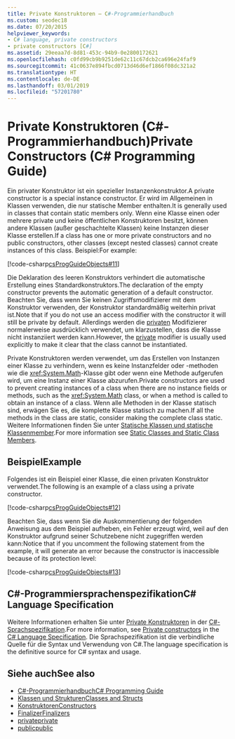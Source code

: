 ```yaml
---
title: Private Konstruktoren – C#-Programmierhandbuch
ms.custom: seodec18
ms.date: 07/20/2015
helpviewer_keywords:
- C# language, private constructors
- private constructors [C#]
ms.assetid: 29eeaa7d-8d81-453c-94b9-0e2800172621
ms.openlocfilehash: c0fd99cb9b9251de62c11c67dcb2ca696e24faf9
ms.sourcegitcommit: 41c0637e894fbcd0713d46d6ef1866f08dc321a2
ms.translationtype: HT
ms.contentlocale: de-DE
ms.lasthandoff: 03/01/2019
ms.locfileid: "57201780"
---
```

# <a name="private-constructors-c-programming-guide"></a><span data-ttu-id="113c8-102">Private Konstruktoren (C#-Programmierhandbuch)</span><span class="sxs-lookup"><span data-stu-id="113c8-102">Private Constructors (C# Programming Guide)</span></span>
<span data-ttu-id="113c8-103">Ein privater Konstruktor ist ein spezieller Instanzenkonstruktor.</span><span class="sxs-lookup"><span data-stu-id="113c8-103">A private constructor is a special instance constructor.</span></span> <span data-ttu-id="113c8-104">Er wird im Allgemeinen in Klassen verwenden, die nur statische Member enthalten.</span><span class="sxs-lookup"><span data-stu-id="113c8-104">It is generally used in classes that contain static members only.</span></span> <span data-ttu-id="113c8-105">Wenn eine Klasse einen oder mehrere private und keine öffentlichen Konstruktoren besitzt, können andere Klassen (außer geschachtelte Klassen) keine Instanzen dieser Klasse erstellen.</span><span class="sxs-lookup"><span data-stu-id="113c8-105">If a class has one or more private constructors and no public constructors, other classes (except nested classes) cannot create instances of this class.</span></span> <span data-ttu-id="113c8-106">Beispiel:</span><span class="sxs-lookup"><span data-stu-id="113c8-106">For example:</span></span>  
  
 [!code-csharp[csProgGuideObjects#11](~/samples/snippets/csharp/VS_Snippets_VBCSharp/csProgGuideObjects/CS/Objects.cs#11)]  
  
 <span data-ttu-id="113c8-107">Die Deklaration des leeren Konstruktors verhindert die automatische Erstellung eines Standardkonstruktors.</span><span class="sxs-lookup"><span data-stu-id="113c8-107">The declaration of the empty constructor prevents the automatic generation of a default constructor.</span></span> <span data-ttu-id="113c8-108">Beachten Sie, dass wenn Sie keinen Zugriffsmodifizierer mit dem Konstruktor verwenden, der Konstruktor standardmäßig weiterhin privat ist.</span><span class="sxs-lookup"><span data-stu-id="113c8-108">Note that if you do not use an access modifier with the constructor it will still be private by default.</span></span> <span data-ttu-id="113c8-109">Allerdings werden die [privaten](../../../csharp/language-reference/keywords/private.md) Modifizierer normalerweise ausdrücklich verwendet, um klarzustellen, dass die Klasse nicht instanziiert werden kann.</span><span class="sxs-lookup"><span data-stu-id="113c8-109">However, the [private](../../../csharp/language-reference/keywords/private.md) modifier is usually used explicitly to make it clear that the class cannot be instantiated.</span></span>  
  
 <span data-ttu-id="113c8-110">Private Konstruktoren werden verwendet, um das Erstellen von Instanzen einer Klasse zu verhindern, wenn es keine Instanzfelder oder -methoden wie die <xref:System.Math>-Klasse gibt oder wenn eine Methode aufgerufen wird, um eine Instanz einer Klasse abzurufen.</span><span class="sxs-lookup"><span data-stu-id="113c8-110">Private constructors are used to prevent creating instances of a class when there are no instance fields or methods, such as the <xref:System.Math> class, or when a method is called to obtain an instance of a class.</span></span> <span data-ttu-id="113c8-111">Wenn alle Methoden in der Klasse statisch sind, erwägen Sie es, die komplette Klasse statisch zu machen.</span><span class="sxs-lookup"><span data-stu-id="113c8-111">If all the methods in the class are static, consider making the complete class static.</span></span> <span data-ttu-id="113c8-112">Weitere Informationen finden Sie unter [Statische Klassen und statische Klassenmember](../../../csharp/programming-guide/classes-and-structs/static-classes-and-static-class-members.md).</span><span class="sxs-lookup"><span data-stu-id="113c8-112">For more information see [Static Classes and Static Class Members](../../../csharp/programming-guide/classes-and-structs/static-classes-and-static-class-members.md).</span></span>  
  
## <a name="example"></a><span data-ttu-id="113c8-113">Beispiel</span><span class="sxs-lookup"><span data-stu-id="113c8-113">Example</span></span>  
 <span data-ttu-id="113c8-114">Folgendes ist ein Beispiel einer Klasse, die einen privaten Konstruktor verwendet.</span><span class="sxs-lookup"><span data-stu-id="113c8-114">The following is an example of a class using a private constructor.</span></span>  
  
 [!code-csharp[csProgGuideObjects#12](~/samples/snippets/csharp/VS_Snippets_VBCSharp/csProgGuideObjects/CS/Objects.cs#12)]  
  
 <span data-ttu-id="113c8-115">Beachten Sie, dass wenn Sie die Auskommentierung der folgenden Anweisung aus dem Beispiel aufheben, ein Fehler erzeugt wird, weil auf den Konstruktor aufgrund seiner Schutzebene nicht zugegriffen werden kann:</span><span class="sxs-lookup"><span data-stu-id="113c8-115">Notice that if you uncomment the following statement from the example, it will generate an error because the constructor is inaccessible because of its protection level:</span></span>  
  
 [!code-csharp[csProgGuideObjects#13](~/samples/snippets/csharp/VS_Snippets_VBCSharp/csProgGuideObjects/CS/Objects.cs#13)]  
  
## <a name="c-language-specification"></a><span data-ttu-id="113c8-116">C#-Programmiersprachenspezifikation</span><span class="sxs-lookup"><span data-stu-id="113c8-116">C# Language Specification</span></span>  

<span data-ttu-id="113c8-117">Weitere Informationen erhalten Sie unter [Private Konstruktoren](~/_csharplang/spec/classes.md#private-constructors) in der [C#-Sprachspezifikation](../../language-reference/language-specification/index.md).</span><span class="sxs-lookup"><span data-stu-id="113c8-117">For more information, see [Private constructors](~/_csharplang/spec/classes.md#private-constructors) in the [C# Language Specification](../../language-reference/language-specification/index.md).</span></span> <span data-ttu-id="113c8-118">Die Sprachspezifikation ist die verbindliche Quelle für die Syntax und Verwendung von C#.</span><span class="sxs-lookup"><span data-stu-id="113c8-118">The language specification is the definitive source for C# syntax and usage.</span></span>
  
## <a name="see-also"></a><span data-ttu-id="113c8-119">Siehe auch</span><span class="sxs-lookup"><span data-stu-id="113c8-119">See also</span></span>

- [<span data-ttu-id="113c8-120">C#-Programmierhandbuch</span><span class="sxs-lookup"><span data-stu-id="113c8-120">C# Programming Guide</span></span>](../../../csharp/programming-guide/index.md)
- [<span data-ttu-id="113c8-121">Klassen und Strukturen</span><span class="sxs-lookup"><span data-stu-id="113c8-121">Classes and Structs</span></span>](../../../csharp/programming-guide/classes-and-structs/index.md)
- [<span data-ttu-id="113c8-122">Konstruktoren</span><span class="sxs-lookup"><span data-stu-id="113c8-122">Constructors</span></span>](../../../csharp/programming-guide/classes-and-structs/constructors.md)
- [<span data-ttu-id="113c8-123">Finalizer</span><span class="sxs-lookup"><span data-stu-id="113c8-123">Finalizers</span></span>](../../../csharp/programming-guide/classes-and-structs/destructors.md)
- [<span data-ttu-id="113c8-124">private</span><span class="sxs-lookup"><span data-stu-id="113c8-124">private</span></span>](../../../csharp/language-reference/keywords/private.md)
- [<span data-ttu-id="113c8-125">public</span><span class="sxs-lookup"><span data-stu-id="113c8-125">public</span></span>](../../../csharp/language-reference/keywords/public.md)
